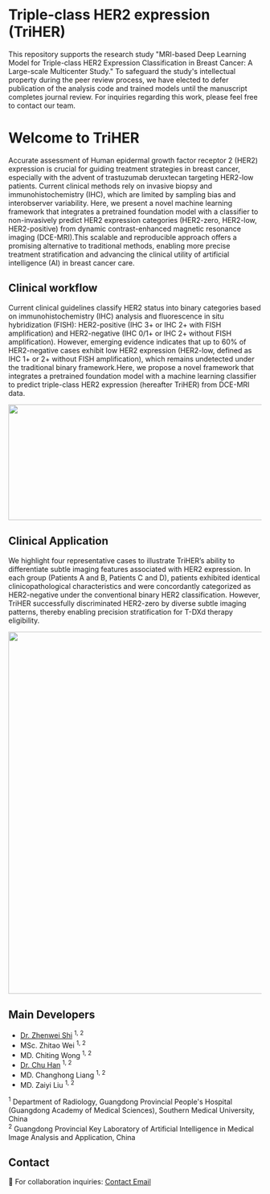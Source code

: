 # Triple-class HER2 expression (TriHER)

This repository supports the research study "MRI-based Deep Learning Model for Triple-class HER2 Expression Classification in Breast Cancer: A Large-scale Multicenter Study." To safeguard the study's intellectual property during the peer review process, we have elected to defer publication of the analysis code and trained models until the manuscript completes journal review. For inquiries regarding this work, please feel free to contact our team.


# Welcome to TriHER

Accurate assessment of Human epidermal growth factor receptor 2 (HER2) expression is crucial for guiding treatment strategies in breast cancer, especially with the advent of trastuzumab deruxtecan targeting HER2-low patients. Current clinical methods rely on invasive biopsy and immunohistochemistry (IHC), which are limited by sampling bias and interobserver variability. Here, we present a novel machine learning framework that integrates a pretrained foundation model with a classifier to non-invasively predict HER2 expression categories (HER2-zero, HER2-low, HER2-positive) from dynamic contrast-enhanced magnetic resonance imaging (DCE-MRI).This scalable and reproducible approach offers a promising alternative to traditional methods, enabling more precise treatment stratification and advancing the clinical utility of artificial intelligence (AI) in breast cancer care.

## Clinical workflow
Current clinical guidelines classify HER2 status into binary categories based on immunohistochemistry (IHC) analysis and fluorescence in situ hybridization (FISH): HER2-positive (IHC 3+ or IHC 2+ with FISH amplification) and HER2-negative (IHC 0/1+ or IHC 2+ without FISH amplification). However, emerging evidence indicates that up to 60% of HER2-negative cases exhibit low HER2 expression (HER2-low, defined as IHC 1+ or 2+ without FISH amplification), which remains undetected under the traditional binary framework.Here, we propose a novel framework that integrates a pretrained foundation model with a machine learning classifier to predict triple-class HER2 expression (hereafter TriHER) from DCE-MRI data.

<p align="center">
  <img src="https://github.com/user-attachments/assets/c3f41e65-bbc9-4d4e-8858-7bc27fa9359b" width="1000" height="230">
</p>

## Clinical Application

We highlight four representative cases to illustrate TriHER’s ability to differentiate subtle imaging features associated with HER2 expression. In each group (Patients A and B, Patients C and D), patients exhibited identical clinicopathological characteristics and were concordantly categorized as HER2-negative under the conventional binary HER2 classification. However, TriHER successfully discriminated HER2-zero by diverse subtle imaging patterns, thereby enabling precision stratification for T-DXd therapy eligibility.

<p align="center">
  <img src="https://github.com/user-attachments/assets/ad221e53-dd06-4b71-8925-efedfdc466fb" width="1000" height="720">
</p>


## Main Developers
 - [Dr. Zhenwei Shi](https://github.com/zhenweishi) <sup/>1, 2
 - MSc. Zhitao Wei <sup/>1, 2
 - MD. Chiting Wong <sup/>1, 2
 - [Dr. Chu Han](https://chuhan89.com) <sup/>1, 2
 - MD. Changhong Liang <sup/>1, 2
 - MD. Zaiyi Liu <sup/>1, 2

<sup>1</sup> Department of Radiology, Guangdong Provincial People's Hospital (Guangdong Academy of Medical Sciences), Southern Medical University, China <br/>
<sup>2</sup> Guangdong Provincial Key Laboratory of Artificial Intelligence in Medical Image Analysis and Application, China <br/>


## Contact

📧 For collaboration inquiries: [Contact Email](shizhenwei@gdph.org.cn)


